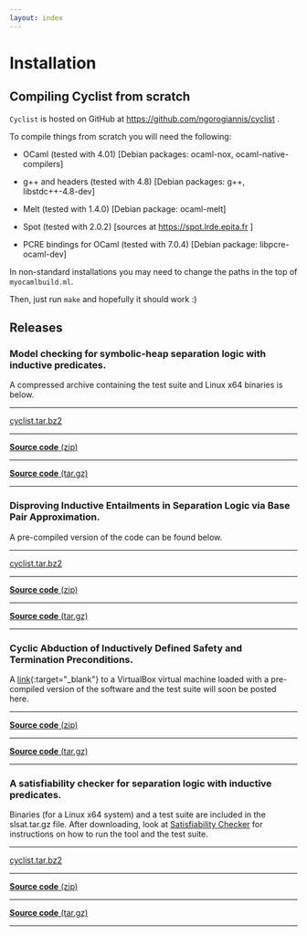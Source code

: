 ```yaml
---
layout: index
---
```


Installation
=======================================

Compiling Cyclist from scratch
----------------------------------------

``Cyclist`` is hosted on GitHub at https://github.com/ngorogiannis/cyclist . 

To compile things from scratch you will need the following:

* OCaml (tested with 4.01) [Debian packages: ocaml-nox, ocaml-native-compilers]

* g++ and headers (tested with 4.8) [Debian packages: g++, libstdc++-4.8-dev]

* Melt (tested with 1.4.0) [Debian package: ocaml-melt]

* Spot (tested with 2.0.2) [sources at https://spot.lrde.epita.fr ]

* PCRE bindings for OCaml (tested with 7.0.4) [Debian package: libpcre-ocaml-dev]

In non-standard installations you may need to change the paths in the top
of ``myocamlbuild.ml``.

Then, just run ``make`` and hopefully it should work :) 

Releases
----------------------------------------

### Model checking for symbolic-heap separation logic with inductive predicates.

A compressed archive containing the test suite and Linux x64 binaries is below.

- - -

[cyclist.tar.bz2](https://github.com/ngorogiannis/cyclist/releases/download/POPL16/cyclist.tar.bz2)

- - -

[**Source code** (zip)](https://github.com/ngorogiannis/cyclist/archive/POPL16.zip)

- - -

[**Source code** (tar.gz)](https://github.com/ngorogiannis/cyclist/archive/POPL16.tar.gz)

- - -

### Disproving Inductive Entailments in Separation Logic via Base Pair Approximation.

A pre-compiled version of the code can be found below.

- - -

[cyclist.tar.bz2](https://github.com/ngorogiannis/cyclist/releases/download/TABLEAUX15/cyclist.tar.bz2)

- - -

[**Source code** (zip)](https://github.com/ngorogiannis/cyclist/archive/TABLEAUX15.zip)

- - -

[**Source code** (tar.gz)](https://github.com/ngorogiannis/cyclist/archive/TABLEAUX15.tar.gz)

- - -

### Cyclic Abduction of Inductively Defined Safety and Termination Preconditions.

A [link](http://cs.uni-muenster.de/sev/sas14/artifacts.php){:target="_blank"} to a VirtualBox virtual machine loaded with a pre-compiled version of the software and the test suite will soon be posted here.

- - -

[**Source code** (zip)](https://github.com/ngorogiannis/cyclist/archive/SAS14.zip)

- - -

[**Source code** (tar.gz)](https://github.com/ngorogiannis/cyclist/archive/SAS14.tar.gz)

- - -

### A satisfiability checker for separation logic with inductive predicates.

Binaries (for a Linux x64 system) and a test suite are included in the slsat.tar.gz file. After downloading, look at [Satisfiability Checker](/slsat_check) for instructions on how to run the tool and the test suite.

- - -

[cyclist.tar.bz2](https://github.com/ngorogiannis/cyclist/releases/download/CSL-LICS14/slsat.tar.gz)

- - -

[**Source code** (zip)](https://github.com/ngorogiannis/cyclist/archive/CSL-LICS14.zip)

- - -

[**Source code** (tar.gz)](https://github.com/ngorogiannis/cyclist/archive/CSL-LICS14.tar.gz)

- - -


